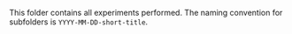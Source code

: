 This folder contains all experiments performed.
The naming convention for subfolders is `YYYY-MM-DD-short-title`.
